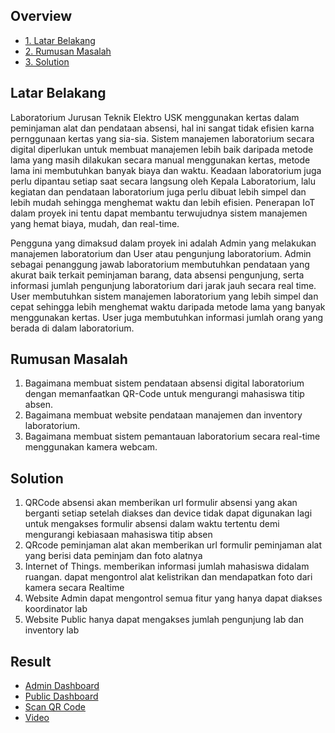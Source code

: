 ## Overview
- [1. Latar Belakang](https://github.com/allail-qadrillah/Electrical-Engineering-Design#latar-belakang)
- [2. Rumusan Masalah](https://github.com/allail-qadrillah/Electrical-Engineering-Design#rumusan-masalah)
- [3. Solution](https://github.com/allail-qadrillah/Electrical-Engineering-Design#solution)

## Latar Belakang
Laboratorium Jurusan Teknik Elektro USK menggunakan kertas dalam peminjaman alat dan pendataan absensi, hal ini sangat tidak efisien karna pernggunaan kertas yang sia-sia. Sistem manajemen laboratorium secara digital diperlukan untuk membuat manajemen lebih baik daripada metode lama yang masih dilakukan secara manual menggunakan kertas, metode lama ini membutuhkan banyak biaya dan waktu. Keadaan laboratorium juga perlu dipantau setiap saat secara langsung oleh Kepala Laboratorium, lalu kegiatan dan pendataan laboratorium juga perlu dibuat lebih simpel dan lebih mudah sehingga menghemat waktu dan lebih efisien. Penerapan IoT dalam proyek ini tentu dapat membantu terwujudnya sistem manajemen yang hemat biaya, mudah, dan real-time. 

Pengguna yang dimaksud dalam proyek ini adalah Admin yang melakukan manajemen laboratorium dan User atau pengunjung laboratorium. Admin sebagai penanggung jawab laboratorium membutuhkan pendataan yang akurat baik terkait peminjaman barang, data absensi pengunjung, serta informasi jumlah pengunjung laboratorium dari jarak jauh secara real time. User membutuhkan sistem manajemen laboratorium yang lebih simpel dan cepat sehingga lebih menghemat waktu daripada metode lama yang banyak menggunakan kertas. User juga membutuhkan informasi jumlah orang yang berada di dalam laboratorium. 

## Rumusan Masalah
1.	Bagaimana membuat sistem pendataan absensi digital laboratorium dengan memanfaatkan QR-Code untuk mengurangi mahasiswa titip absen.
2.	Bagaimana membuat website pendataan manajemen dan inventory laboratorium.
3.  Bagaimana membuat sistem pemantauan laboratorium secara real-time menggunakan kamera webcam. 

## Solution
1. QRCode absensi akan memberikan url formulir absensi yang akan berganti setiap setelah diakses dan device tidak dapat digunakan lagi untuk mengakses formulir absensi dalam waktu tertentu demi mengurangi kebiasaan mahasiswa titip absen
2. QRcode peminjaman alat akan memberikan url formulir peminjaman alat yang berisi data peminjam dan foto alatnya
3. Internet of Things. memberikan informasi jumlah mahasiswa didalam ruangan. dapat mengontrol alat kelistrikan dan mendapatkan foto dari kamera secara Realtime
4. Website Admin dapat mengontrol semua fitur yang hanya dapat diakses koordinator lab
5. Website Public hanya dapat mengakses jumlah pengunjung lab dan inventory lab

## Result
- [Admin Dashboard](https://eed.2004105010047.repl.co/dashboard)
- [Public Dashboard](https://eed.2004105010047.repl.co/)
- [Scan QR Code](https://eed.2004105010047.repl.co/QRCode)
- [Video](https://vt.tiktok.com/ZS8UuSw8B/)
